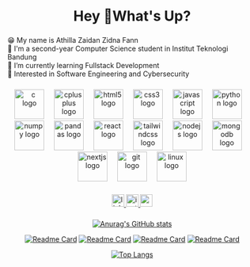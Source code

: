 <h1 align="center">Hey 👋What's Up?</h1>

###

<p align="left">😁 My name is Athilla Zaidan Zidna Fann<br>🔭 I'm a second-year Computer Science student in Institut Teknologi Bandung<br>🌱 I’m currently learning Fullstack Development<br>📖 Interested in Software Engineering and Cybersecurity</p>

###

<div align="center">
  <img src="https://cdn.jsdelivr.net/gh/devicons/devicon/icons/c/c-original.svg" height="60" alt="c logo"  />
  <img width="12" />
  <img src="https://cdn.jsdelivr.net/gh/devicons/devicon/icons/cplusplus/cplusplus-original.svg" height="60" alt="cplusplus logo"  />
  <img width="12" />
  <img src="https://cdn.jsdelivr.net/gh/devicons/devicon/icons/html5/html5-original.svg" height="60" alt="html5 logo"  />
  <img width="12" />
  <img src="https://cdn.jsdelivr.net/gh/devicons/devicon/icons/css3/css3-original.svg" height="60" alt="css3 logo"  />
  <img width="12" />
  <img src="https://cdn.jsdelivr.net/gh/devicons/devicon/icons/javascript/javascript-original.svg" height="60" alt="javascript logo"  />
  <img width="12" />
  <img src="https://cdn.jsdelivr.net/gh/devicons/devicon/icons/python/python-original.svg" height="60" alt="python logo"  />
  <img width="12" />
  <img src="https://cdn.jsdelivr.net/gh/devicons/devicon/icons/numpy/numpy-original.svg" height="60" alt="numpy logo"  />
  <img width="12" />
  <img src="https://cdn.jsdelivr.net/gh/devicons/devicon/icons/pandas/pandas-original.svg" height="60" alt="pandas logo"  />
  <img width="12" />
  <img src="https://cdn.jsdelivr.net/gh/devicons/devicon/icons/react/react-original.svg" height="60" alt="react logo"  />
  <img width="12" />
  <img src="https://skillicons.dev/icons?i=tailwind" height="60" alt="tailwindcss logo"  />
  <img width="12" />
  <img src="https://skillicons.dev/icons?i=nodejs" height="60" alt="nodejs logo"  />
  <img width="12" />
  <img src="https://cdn.jsdelivr.net/gh/devicons/devicon/icons/mongodb/mongodb-original.svg" height="60" alt="mongodb logo"  />
  <img width="12" />
  <img src="https://cdn.jsdelivr.net/gh/devicons/devicon/icons/nextjs/nextjs-original.svg" height="60" alt="nextjs logo"  />
  <img width="12" />
  <img src="https://skillicons.dev/icons?i=git" height="60" alt="git logo"  />
  <img width="12" />
  <img src="https://skillicons.dev/icons?i=linux" height="60" alt="linux logo"  />
</div>

###

<div align="center">
  <a href="https://www.linkedin.com/in/athillazaidan" target="_blank">
    <img src="https://img.shields.io/static/v1?message=LinkedIn&logo=linkedin&label=&color=0077B5&logoColor=white&labelColor=&style=for-the-badge" height="25" alt="linkedin logo"  />
  </a>
  <a href="https://www.instagram.com/udean.z/?hl=en" target="_blank">
    <img src="https://img.shields.io/static/v1?message=Instagram&logo=instagram&label=&color=E4405F&logoColor=white&labelColor=&style=for-the-badge" height="25" alt="instagram logo"  />
  </a>
  <a href="mailto:athillazaidanstudy@gmail.com" target="_blank">
    <img src="https://img.shields.io/static/v1?message=Gmail&logo=gmail&label=&color=D14836&logoColor=white&labelColor=&style=for-the-badge" height="25" alt="gmail logo"  />
  </a>
</div>

###
<div align="center">
  
[![Anurag's GitHub stats](http://athilla-github-readme-stats-9s1d.vercel.app//api?username=AthillaZaidan&show_icons=true&theme=radical&border_color=FFC0CB)](https://github.com/anuraghazra/github-readme-stats)

[![Readme Card](https://athilla-github-readme-stats-9s1d.vercel.app//api/pin/?username=AthillaZaidan&repo=TUBES-IF1210-Algorithm_and_Programming_1&theme=radical&border_color=FFC0CB)](https://github.com/anuraghazra/github-readme-stats)
[![Readme Card](https://athilla-github-readme-stats-9s1d.vercel.app//api/pin/?username=AthillaZaidan&repo=Load-Balancing-Optimization-in-Content-Delivery-Networks-Using-Minimum-Spanning-Tree-Algorithms&theme=radical&border_color=FFC0CB)](https://github.com/anuraghazra/github-readme-stats)
[![Readme Card](https://athilla-github-readme-stats-9s1d.vercel.app//api/pin/?username=AthillaZaidan&repo=sea-catering-app&theme=radical&border_color=FFC0CB)](https://github.com/anuraghazra/github-readme-stats)
[![Readme Card](https://athilla-github-readme-stats-9s1d.vercel.app//api/pin/?username=AthillaZaidan&repo=Tubes-WI2002-LIDIA-Exploratory_Data_Analysis_and_Regression_Analysis&theme=radical&border_color=FFC0CB)](https://github.com/anuraghazra/github-readme-stats)

[![Top Langs](https://athilla-github-readme-stats-9s1d.vercel.app//api/top-langs/?username=AthillaZaidan&layout=compact&theme=radical&langs_count=6)](https://github.com/anuraghazra/github-readme-stats)
</div>

###
